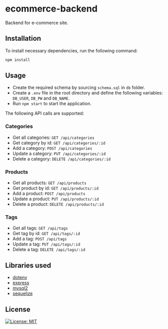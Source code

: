 # ecommerce-backend

Backend for e-commerce site.

## Installation

To install necessary dependencies, run the following command:

```sh
npm install
```

## Usage

- Create the required schema by sourcing `schema.sql` in `db` folder.
- Create a `.env` file in the root directory and define the following variables: `DB_USER`, `DB_PW` and `DB_NAME`.
- Run `npm start` to start the application.

The following API calls are supported:

### Categories

- Get all categories: `GET /api/categories`
- Get category by id: `GET /api/categories/:id`
- Add a category: `POST /api/categories`
- Update a category: `PUT /api/categories/:id`
- Delete a category: `DELETE /api/categories/:id`

### Products

- Get all products: `GET /api/products`
- Get product by id: `GET /api/products/:id`
- Add a product: `POST /api/products`
- Update a product: `PUT /api/products/:id`
- Delete a product: `DELETE /api/products/:id`

### Tags

- Get all tags: `GET /api/tags`
- Get tag by id: `GET /api/tags/:id`
- Add a tag: `POST /api/tags`
- Update a tag: `PUT /api/tags/:id`
- Delete a tag: `DELETE /api/tags/:id`

## Libraries used

- [dotenv](https://www.npmjs.com/package/dotenv)
- [express](https://www.npmjs.com/package/express)
- [mysql2](https://www.npmjs.com/package/mysql2)
- [sequelize](https://www.npmjs.com/package/sequelize)

## License

[![License: MIT](https://img.shields.io/badge/License-MIT-yellow.svg)](https://opensource.org/licenses/MIT)

